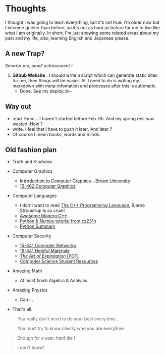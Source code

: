 # Thoughts

I thought I was going to learn everything, but it's not true. I'm older now but I become quieter than before, so it's not as hard as before for me to live like what I am originally. In short, I'm just showing some related areas about my past and my life, also, learning English and Japanese please. 

## A new Trap?
*Smarter me, small achievement !*
1. **Github Website** . I should write a script which can generate static sites for me, then things will be easier. All I need to do is writing my markdown with meta-infomation and processes after this is automatic.
    - Done. See my *deploy.rb*~

## Way out

- read. Emm... I haven't started before Feb 7th. And my spring rest was wasted, How ?
- write. I feel that I have to push it later. And later ?
- Of course I mean books, words and minds.

## Old fashion plan

- Truth and Kindness

- Computer Graphics

  - [Introduction to Computer Graphics - Brown University](https://cs.brown.edu/courses/cs123/)
  - [15-462 Computer Graphics](15462.courses.cs.cmu.edu/)
  
- Computer Languages

  - I don't want to read [The C++ Programming Language](http://www.stroustrup.com/4th.html), Bjarne Stroustrup is so cruel!
  - [Awesome Modern C++](http://awesomecpp.com/)
  - [Python & Numpy tutorial from cs231n](https://cs231n.github.io/python-numpy-tutorial/)
  - [Python Summary](http://www.cs.ucc.ie/~hoare/python_summary.pdf)

- Computer Security

  - [15-441 Computer Networks](https://www.cs.cmu.edu/~prs/15-441-F17/)
  - [15-441 Helpful Materials](https://www.cs.cmu.edu/~prs/15-441-F16/lectures/)
  - [*The Art of Exploitation* [PDF]](https://leaksource.files.wordpress.com/2014/08/hacking-the-art-of-exploitation.pdf)
  - [Computer Science Student Resources](http://www.computersciencestudent.com/)

- Amazing Math

  - At least finish Algebra & Analysis

- Amazing Physics

  - Can I.. 

- That's all.

> You really don't need to do your best every time.

> You must try to know clearly who you are everytime. 

> Enough for a year, hard die !

> I don't know!
